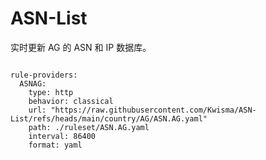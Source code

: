 
# ASN-List

实时更新 AG 的 ASN 和 IP 数据库。

<pre><code class="language-javascript">
rule-providers:
  ASNAG:
    type: http
    behavior: classical
    url: "https://raw.githubusercontent.com/Kwisma/ASN-List/refs/heads/main/country/AG/ASN.AG.yaml"
    path: ./ruleset/ASN.AG.yaml
    interval: 86400
    format: yaml
</code></pre>